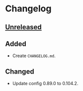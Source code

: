 # Changelog

## [Unreleased]

## Added

- Create `CHANGELOG.md`.

## Changed

- Update config 0.89.0 to 0.104.2.

[unreleased]: https://github.com/olivierlacan/keep-a-changelog/compare/v0.1.0...HEAD
[0.1.0]: https://github.com/SetsuikiHyoryu/nushell-windows/releases/tag/v0.1.0
